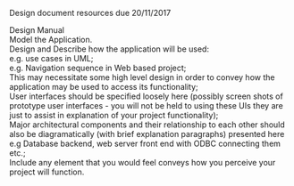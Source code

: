 Design document resources due 20/11/2017

Design Manual<br>
Model the Application.<br>
Design and Describe how the application will be used:<br>
e.g. use cases in UML;<br>
e.g. Navigation sequence in Web based project;<br>
This may necessitate some high level design in order to convey how the application may be used to access its functionality;<br>
User interfaces should be specified loosely here (possibly screen shots of prototype user interfaces - you will not be held to using these UIs they are just to assist in explanation of your project functionality);<br>
Major architectural components and their relationship to each other should also be diagramatically (with brief explanation paragraphs) presented here e.g Database backend, web server front end with ODBC connecting them etc.;<br>
Include any element that you would feel conveys how you perceive your project will function.
